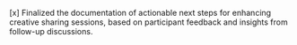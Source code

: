 [x] Finalized the documentation of actionable next steps for enhancing creative sharing sessions, based on participant feedback and insights from follow-up discussions.